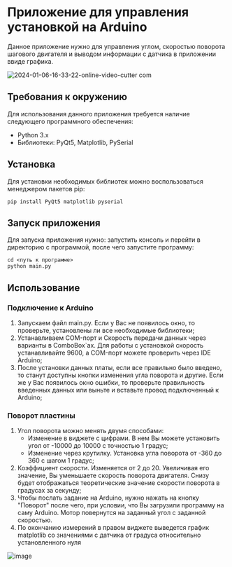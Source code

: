 # Приложение для управления установкой на Arduino
Данное приложение нужно для управления углом, скоростью поворота шагового двигателя и выводом информации с датчика в приложении ввиде графика.

![2024-01-06-16-33-22-_online-video-cutter com_](https://github.com/SerKin0/PolarisationUI/assets/71343548/e81dd2ca-7489-41d3-afdb-bd9d8cef2800)

## Требования к окружению

Для использования данного приложения требуется наличие следующего программного обеспечения:

- Python 3.x
- Библиотеки: PyQt5, Matplotlib, PySerial

## Установка

Для установки необходимых библиотек можно воспользоваться менеджером пакетов pip:
```
pip install PyQt5 matplotlib pyserial
```
## Запуск приложения

Для запуска приложения нужно: запустить консоль и перейти в директорию с программой, после чего запустите программу:
```commandline
cd <путь к программе>
python main.py
```

## Использование

### Подключение к Arduino
1. Запускаем файл main.py. Если у Вас не появилось окно, то проверьте, установлены ли все необходимые библиотеки;
2. Устанавливаем COM-порт и Скорость передачи данных через варианты в ComboBox`ах. Для работы с установкой скорость устанавливайте 9600, а COM-порт можете проверить через IDE Arduino;
3. После установки данных платы, если все правильно было введено, то станут доступны кнопки изменения угла поворота и другие. Если же у Вас появилось окно ошибки, то проверьте правильность введенных данных или выньте и вставьте провод подключенный к Arduino;
### Поворот пластины
1. Угол поворота можно менять двумя способами:
   - Изменение в виджете с цифрами. В нем Вы можете установить угол от -10000 до 10000 с точностью 1 градус;
   - Изменение через крутилку. Установка угла поворота от -360 до 360 с шагом 1 градус;
2. Коэффициент скорости. Изменяется от 2 до 20. Увеличивая его значение, Вы уменьшаете скорость поворота двигателя. Снизу будет отображаться теоретические значение скорости поворота в градусах за секунду;
3. Чтобы послать задание на Arduino, нужно нажать на кнопку "Поворот" после чего, при условии, что Вы загрузили программу на саму Arduino. Мотор повернутся на заданный угол с заданной скоростью.
4. По окончанию измерений в правом виджете выведется график matplotlib со значениями с датчика от градуса относительно установленного нуля

![image](https://github.com/SerKin0/PolarisationUI/assets/71343548/7fc13f33-a018-4182-bae8-4fa69b612828)

